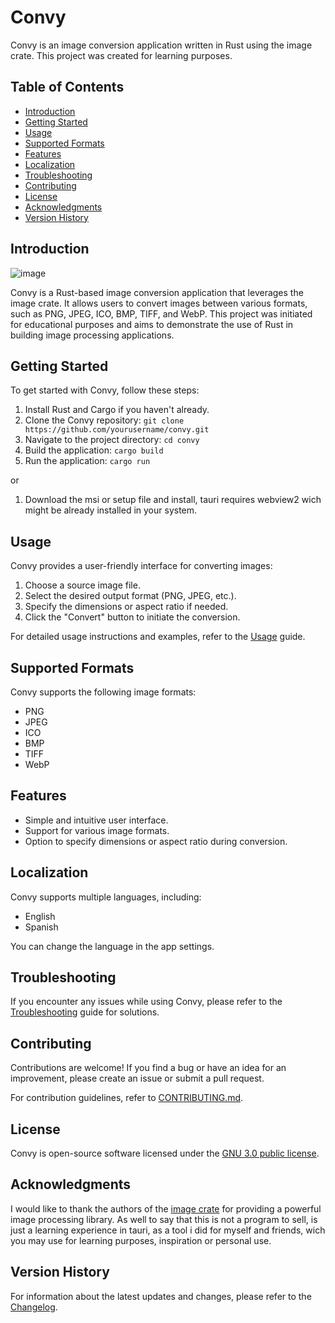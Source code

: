# Convy

Convy is an image conversion application written in Rust using the image crate. This project was created for learning purposes.

## Table of Contents
- [Introduction](#introduction)
- [Getting Started](#getting-started)
- [Usage](#usage)
- [Supported Formats](#supported-formats)
- [Features](#features)
- [Localization](#localization)
- [Troubleshooting](#troubleshooting)
- [Contributing](#contributing)
- [License](#license)
- [Acknowledgments](#acknowledgments)
- [Version History](#version-history)

## Introduction
![image](https://github.com/CausaGHB/Convy/assets/120611872/69aeb643-5eae-4fe9-a01c-0d61276d1e9d)

Convy is a Rust-based image conversion application that leverages the image crate. It allows users to convert images between various formats, such as PNG, JPEG, ICO, BMP, TIFF, and WebP. This project was initiated for educational purposes and aims to demonstrate the use of Rust in building image processing applications.

## Getting Started

To get started with Convy, follow these steps:

1. Install Rust and Cargo if you haven't already.
2. Clone the Convy repository: `git clone https://github.com/yourusername/convy.git`
3. Navigate to the project directory: `cd convy`
4. Build the application: `cargo build`
5. Run the application: `cargo run`
   
or

1. Download the msi or setup file and install, tauri requires webview2 wich might be already installed in your system.

## Usage

Convy provides a user-friendly interface for converting images:

1. Choose a source image file.
2. Select the desired output format (PNG, JPEG, etc.).
3. Specify the dimensions or aspect ratio if needed.
4. Click the "Convert" button to initiate the conversion.

For detailed usage instructions and examples, refer to the [Usage](usage.md) guide.

## Supported Formats

Convy supports the following image formats:

- PNG
- JPEG
- ICO
- BMP
- TIFF
- WebP

## Features

- Simple and intuitive user interface.
- Support for various image formats.
- Option to specify dimensions or aspect ratio during conversion.

## Localization

Convy supports multiple languages, including:

- English
- Spanish

You can change the language in the app settings.

## Troubleshooting

If you encounter any issues while using Convy, please refer to the [Troubleshooting](troubleshooting.md) guide for solutions.

## Contributing

Contributions are welcome! If you find a bug or have an idea for an improvement, please create an issue or submit a pull request.

For contribution guidelines, refer to [CONTRIBUTING.md](CONTRIBUTING.md).

## License

Convy is open-source software licensed under the [GNU 3.0 public license](LICENSE).

## Acknowledgments

I would like to thank the authors of the [image crate](https://crates.io/crates/image) for providing a powerful image processing library.
As well to say that this is not a program to sell, is just a learning experience in tauri, as a tool i did for myself and friends, wich you may use
for learning purposes, inspiration or personal use.

## Version History

For information about the latest updates and changes, please refer to the [Changelog](CHANGELOG.md).
